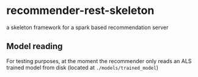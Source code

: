 # recommender-rest-skeleton
a skeleton framework for a spark based recommendation server

## Model reading

For testing purposes, at the moment the recommender only reads an ALS trained model from disk
(located at `./models/trained_model`)